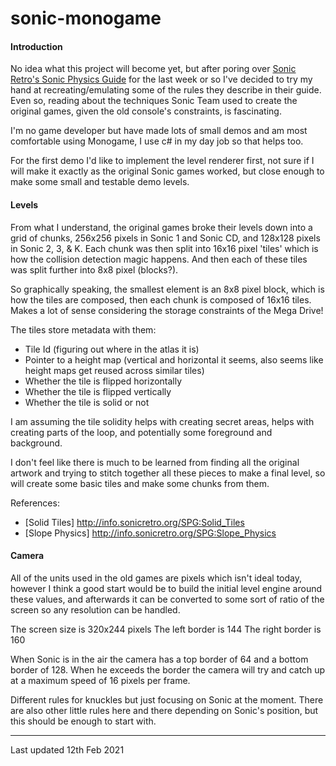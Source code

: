 # sonic-monogame

#### Introduction
No idea what this project will become yet, but after poring over [Sonic Retro's Sonic Physics Guide](http://info.sonicretro.org/Sonic_Physics_Guide) for the last week or so I've decided to try my hand at recreating/emulating some of the rules they describe in their guide. Even so, reading about the techniques Sonic Team used to create the original games, given the old console's constraints, is fascinating.

I'm no game developer but have made lots of small demos and am most comfortable using Monogame, I use c# in my day job so that helps too.

For the first demo I'd like to implement the level renderer first, not sure if I will make it exactly as the original Sonic games worked, but close enough to make some small and testable demo levels.

#### Levels
From what I understand, the original games broke their levels down into a grid of chunks, 256x256 pixels in Sonic 1 and Sonic CD, and 128x128 pixels in Sonic 2, 3, & K. Each chunk was then split into 16x16 pixel 'tiles' which is how the collision detection magic happens. And then each of these tiles was split further into 8x8 pixel (blocks?).

So graphically speaking, the smallest element is an 8x8 pixel block, which is how the tiles are composed, then each chunk is composed of 16x16 tiles. Makes a lot of sense considering the storage constraints of the Mega Drive!

The tiles store metadata with them:
- Tile Id (figuring out where in the atlas it is)
- Pointer to a height map (vertical and horizontal it seems, also seems like height maps get reused across similar tiles)
- Whether the tile is flipped horizontally
- Whether the tile is flipped vertically
- Whether the tile is solid or not

I am assuming the tile solidity helps with creating secret areas, helps with creating parts of the loop, and potentially some foreground and background.

I don't feel like there is much to be learned from finding all the original artwork and trying to stitch together all these pieces to make a final level, so will create some basic tiles and make some chunks from them.

References:
- [Solid Tiles] http://info.sonicretro.org/SPG:Solid_Tiles
- [Slope Physics] http://info.sonicretro.org/SPG:Slope_Physics

#### Camera
All of the units used in the old games are pixels which isn't ideal today, however I think a good start would be to build the initial level engine around these values, and afterwards it can be converted to some sort of ratio of the screen so any resolution can be handled.

The screen size is 320x244 pixels
The left border is 144
The right border is 160

When Sonic is in the air the camera has a top border of 64 and a bottom border of 128. When he exceeds the border the camera will try and catch up at a maximum speed of 16 pixels per frame.

Different rules for knuckles but just focusing on Sonic at the moment. There are also other little rules here and there depending on Sonic's position, but this should be enough to start with.

---

Last updated 12th Feb 2021
